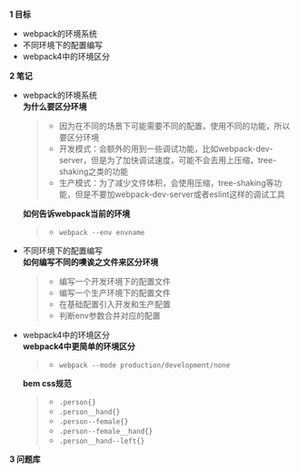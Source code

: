 
**1 目标**
* webpack的环境系统
* 不同环境下的配置编写
* webpack4中的环境区分

**2 笔记**
* webpack的环境系统  
    **为什么要区分环境**
    > * 因为在不同的场景下可能需要不同的配置，使用不同的功能，所以要区分环境  
    > * 开发模式：会额外的用到一些调试功能，比如webpack-dev-server，但是为了加快调试速度，可能不会去用上压缩，tree-shaking之类的功能  
    > * 生产模式：为了减少文件体积，会使用压缩，tree-shaking等功能，但是不要加webpack-dev-server或者eslint这样的调试工具  

    **如何告诉webpack当前的环境**
    > * `webpack --env envname`  

* 不同环境下的配置编写  
    **如何编写不同的噢诶之文件来区分环境**
    > * 编写一个开发环境下的配置文件  
    > * 编写一个生产环境下的配置文件  
    > * 在基础配置引入开发和生产配置  
    > * 判断env参数合并对应的配置  

* webpack4中的环境区分  
    **webpack4中更简单的环境区分**
    > * `webpack --mode production/development/none`  

    **bem css规范**
    > * `.person{}`  
    > * `.person__hand{}`  
    > * `.person--female{}`  
    > * `.person--female__hand{}`  
    > * `.person__hand--left{}`  

**3 问题库**